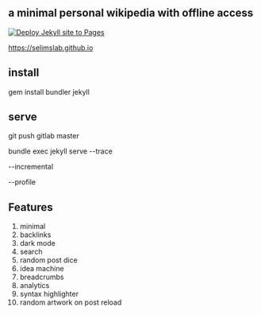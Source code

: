 ##  a minimal personal wikipedia with offline access

[![Deploy Jekyll site to Pages](https://github.com/selimslab/selimslab.github.io/actions/workflows/pages.yml/badge.svg)](https://github.com/selimslab/selimslab.github.io/actions/workflows/pages.yml)

<https://selimslab.github.io>

## install

gem install bundler jekyll

## serve

git push gitlab master 

bundle exec jekyll serve --trace 

--incremental

--profile 


## Features 

1. minimal
2. backlinks
3. dark mode
4. search
5. random post dice
6. idea machine
7. breadcrumbs
8. analytics
9. syntax highlighter
10. random artwork on post reload
